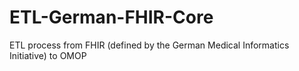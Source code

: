 # ETL-German-FHIR-Core
ETL process from FHIR (defined by the German Medical Informatics Initiative) to OMOP
